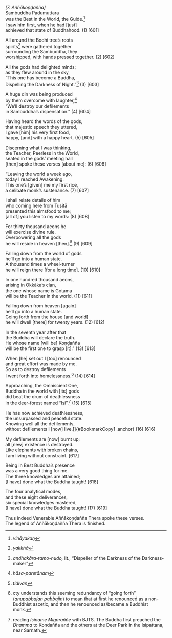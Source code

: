 *\[7. Aññākoṇḍañña\]*  
Sambuddha Padumuttara  
was the Best in the World, the Guide.[^1]  
I saw him first, when he had \[just\]  
achieved that state of Buddhahood. (1) \[601\]

All around the Bodhi tree’s roots  
spirits[^2] were gathered together  
surrounding the Sambuddha, they  
worshipped, with hands pressed together. (2) \[602\]

All the gods had delighted minds;  
as they flew around in the sky,  
“This one has become a Buddha,  
Dispelling the Darkness of Night.”[^3] (3) \[603\]

A huge din was being produced  
by them overcome with laughter,[^4]  
“We’ll destroy our defilements  
in Sambuddha’s dispensation.” (4) \[604\]

Having heard the words of the gods,  
that majestic speech they uttered,  
I gave \[him\] his very first food,  
happy, \[and\] with a happy heart. (5) \[605\]

Discerning what I was thinking,  
the Teacher, Peerless in the World,  
seated in the gods’ meeting hall  
\[then\] spoke these verses \[about me\]: (6) \[606\]

“Leaving the world a week ago,  
today I reached Awakening.  
This one’s \[given\] me my first rice,  
a celibate monk’s sustenance. (7) \[607\]

I shall relate details of him  
who coming here from Tusitā  
presented this almsfood to me;  
\[all of\] you listen to my words: (8) \[608\]

For thirty thousand aeons he  
will exercise divine rule.  
Overpowering all the gods  
he will reside in heaven \[then\].[^5] (9) \[609\]

Falling down from the world of gods  
he’ll go into a human state.  
A thousand times a wheel-turner  
he will reign there \[for a long time\]. (10) \[610\]

In one hundred thousand aeons,  
arising in Okkāka’s clan,  
the one whose name is Gotama  
will be the Teacher in the world. (11) \[611\]

Falling down from heaven \[again\]  
he’ll go into a human state.  
Going forth from the house \[and world\]  
he will dwell \[there\] for twenty years. (12) \[612\]

In the seventh year after that  
the Buddha will declare the truth.  
He whose name \[will be\] Koṇḍañña  
will be the first one to grasp \[it\].” (13) \[613\]

When \[he\] set out I \[too\] renounced  
and great effort was made by me.  
So as to destroy defilements  
I went forth into homelessness.[^6] (14) \[614\]

Approaching, the Omniscient One,  
Buddha in the world with \[its\] gods  
did beat the drum of deathlessness  
in the deer-forest named “Isi”.[^7] (15) \[615\]

He has now achieved deathlessness,  
the unsurpassed and peaceful state.  
Knowing well all the defilements,  
without defilements I \[now\] live.[]{#BookmarkCopy1 .anchor} (16)
\[616\]

My defilements are \[now\] burnt up;  
all \[new\] existence is destroyed.  
Like elephants with broken chains,  
I am living without constraint. \[617\]

Being in Best Buddha’s presence  
was a very good thing for me.  
The three knowledges are attained;  
\[I have\] done what the Buddha taught! \[618\]

The four analytical modes,  
and these eight deliverances,  
six special knowledges mastered,  
\[I have\] done what the Buddha taught! (17) \[619\]

Thus indeed Venerable Aññākoṇḍañña Thera spoke these verses.  
The legend of Aññākoṇḍañña Thera is finished.

[^1]: *vināyakaŋ*

[^2]: *yakkhā*

[^3]: *andhakāra-tamo-nudo,* lit., “Dispeller of the Darkness of the Darkness-maker”

[^4]: *hāsa-paretānam*

[^5]: *tidivan*

[^6]: cty understands this seeming redundancy of “going forth” (*anupabbajan pabbajin*) to mean that at first he renounced as a non-Buddhist ascetic, and then he renounced as/became a Buddhist monk.

[^7]: reading *Isināme Migāraññe* with BJTS. The Buddha first preached the *Dhamma* to Kondañña and the others at the Deer Park in the Isipattana, near Sarnath.
